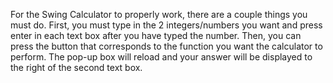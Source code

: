 For the Swing Calculator to properly work, there are a couple things you must do.
First, you must type in the 2 integers/numbers you want and press enter in each text box after you have typed the number.
Then, you can press the button that corresponds to the function you want the calculator to perform.
The pop-up box will reload and your answer will be displayed to the right of the second text box.